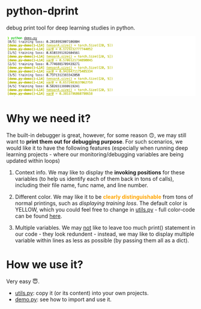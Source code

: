 # python-dprint
debug print tool for deep learning studies in python.
        
![img](./example.png)
# Why we need it? 
The built-in debugger is great, however, for some reason :upside_down_face:, we may still want to <b>print them out for debugging purpose</b>. For such scenarios, we would like it to have the following features (especially when running deep learning projects - where our monitoring/debugging variables are being updated within loops)

1. Context info. We may like to display the <b>invoking positions</b> for these variables (to help us identify each of them back in tons of calls), including their file name, func name, and line number. 

2. Different color. We may like it to be <b><font color="orange">clearly distinguishable</font></b> from tons of normal printings, such as <i>displaying training loss</i>. The default color is YELLOW, which you could feel free to change in [utils.py](https://github.com/chaoyivision/python-deprint/blob/main/utils.py#L10) - full color-code can be found [here](https://www.geeksforgeeks.org/print-colors-python-terminal/).

3. Multiple variables. We may <u>not</u> like to leave too much print() statement in our code - they look redundent - instead, we may like to display multiple variable within lines as less as possible (by passing them all as a dict).

# How we use it?
Very easy :innocent:.
- [utils.py](https://github.com/chaoyivision/python-deprint/blob/main/utils.py#L10): copy it (or its content) into your own projects.
- [demo.py](https://github.com/chaoyivision/python-deprint/blob/main/demo.py): see how to import and use it.

